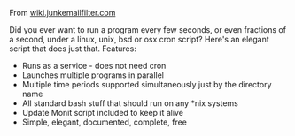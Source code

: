 From
[wiki.junkemailfilter.com](http://wiki.junkemailfilter.com/index.php/How_to_run_a_Linux_script_every_few_seconds_under_cron)

Did you ever want to run a program every few seconds, or even fractions of a
second, under a linux, unix, bsd or osx cron script? Here's an elegant script
that does just that.
Features:
* Runs as a service - does not need cron
* Launches multiple programs in parallel
* Multiple time periods supported simultaneously just by the directory name
* All standard bash stuff that should run on any *nix systems
* Update Monit script included to keep it alive
* Simple, elegant, documented, complete, free

